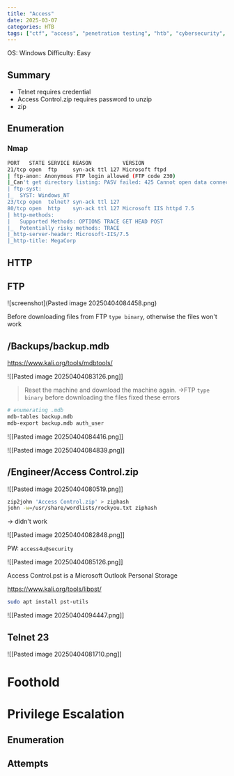```yaml
---
title: "Access"
date: 2025-03-07
categories: HTB
tags: ["ctf", "access", "penetration testing", "htb", "cybersecurity", "htb writeup", "htb walkthrough", "hackthebox", "writeup"]
---
```


OS: Windows
Difficulty: Easy

## Summary
- Telnet requires credential
- Access Control.zip requires password to unzip
- zip

## Enumeration

### Nmap

```sh
PORT   STATE SERVICE REASON          VERSION
21/tcp open  ftp     syn-ack ttl 127 Microsoft ftpd
| ftp-anon: Anonymous FTP login allowed (FTP code 230)
|_Can't get directory listing: PASV failed: 425 Cannot open data connection.
| ftp-syst: 
|_  SYST: Windows_NT
23/tcp open  telnet? syn-ack ttl 127
80/tcp open  http    syn-ack ttl 127 Microsoft IIS httpd 7.5
| http-methods: 
|   Supported Methods: OPTIONS TRACE GET HEAD POST
|_  Potentially risky methods: TRACE
|_http-server-header: Microsoft-IIS/7.5
|_http-title: MegaCorp
```

## HTTP

## FTP
![screenshot](Pasted image 20250404084458.png)

Before downloading files from FTP 
`type binary`, otherwise the files won't work
## /Backups/backup.mdb
https://www.kali.org/tools/mdbtools/

![[Pasted image 20250404083126.png]]

> Reset the machine and download the machine again.
->FTP `type binary` before downloading the files fixed these errors

```sh
# enumerating .mdb
mdb-tables backup.mdb
mdb-export backup.mdb auth_user
```

![[Pasted image 20250404084416.png]]

![[Pasted image 20250404084839.png]]

## /Engineer/Access Control.zip 
![[Pasted image 20250404080519.png]]

```sh
zip2john 'Access Control.zip' > ziphash
john -w=/usr/share/wordlists/rockyou.txt ziphash
```
-> didn't work

![[Pasted image 20250404082848.png]]

PW: `access4u@security`

![[Pasted image 20250404085126.png]]

Access Control.pst is a Microsoft Outlook Personal Storage

https://www.kali.org/tools/libpst/

```sh
sudo apt install pst-utils
```

![[Pasted image 20250404094447.png]]
## Telnet 23
![[Pasted image 20250404081710.png]]




# Foothold

# Privilege Escalation
## Enumeration

## Attempts
